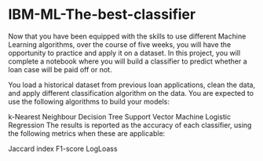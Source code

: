 # IBM-ML-The-best-classifier
Now that you have been equipped with the skills to use different Machine Learning algorithms, over the course of five weeks, you will have the opportunity to practice and apply it on a dataset. In this project, you will complete a notebook where you will build a classifier to predict whether a loan case will be paid off or not. 

You load a historical dataset from previous loan applications, clean the data, and apply different classification algorithm on the data. You are expected to use the following algorithms to build your models:

k-Nearest Neighbour
Decision Tree
Support Vector Machine
Logistic Regression
The results is reported as the accuracy of each classifier, using the following metrics when these are applicable:

Jaccard index
F1-score
LogLoass

